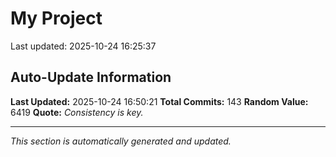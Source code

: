 # My Project


Last updated: 2025-10-24 16:25:37






















































































































































































































































































































































































































































































































































## Auto-Update Information

**Last Updated:** 2025-10-24 16:50:21
**Total Commits:** 143
**Random Value:** 6419
**Quote:** _Consistency is key._

---
_This section is automatically generated and updated._